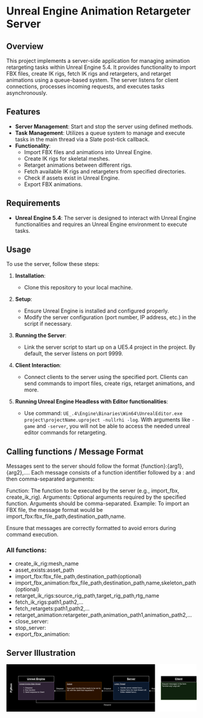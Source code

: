 # Unreal Engine Animation Retargeter Server

## Overview

This project implements a server-side application for managing animation retargeting tasks within Unreal Engine 5.4. It provides functionality to import FBX files, create IK rigs, fetch IK rigs and retargeters, and retarget animations using a queue-based system. The server listens for client connections, processes incoming requests, and executes tasks asynchronously.

## Features

- **Server Management**: Start and stop the server using defined methods.
- **Task Management**: Utilizes a queue system to manage and execute tasks in the main thread via a Slate post-tick callback.
- **Functionality**:
  - Import FBX files and animations into Unreal Engine.
  - Create IK rigs for skeletal meshes.
  - Retarget animations between different rigs.
  - Fetch available IK rigs and retargeters from specified directories.
  - Check if assets exist in Unreal Engine.
  - Export FBX animations.

## Requirements

- **Unreal Engine 5.4**: The server is designed to interact with Unreal Engine functionalities and requires an Unreal Engine environment to execute tasks.

## Usage

To use the server, follow these steps:

1. **Installation**:
   - Clone this repository to your local machine.

2. **Setup**:
   - Ensure Unreal Engine is installed and configured properly.
   - Modify the server configuration (port number, IP address, etc.) in the script if necessary.

3. **Running the Server**:
   - Link the server script to start up on a UE5.4 project in the project. By default, the server listens on port 9999.

4. **Client Interaction**:
   - Connect clients to the server using the specified port. Clients can send commands to import files, create rigs, retarget animations, and more.

5. **Running Unreal Engine Headless with Editor functionalities**:
   - Use command: ```UE_.4\Engine\Binaries\Win64\UnrealEditor.exe project\projectName.uproject -nullrhi -log```. With arguments like ```-game``` and ```-server```, you will not be able to access the needed unreal editor commands for retargeting.

## Calling functions / Message Format
Messages sent to the server should follow the format {function}:{arg1},{arg2},.... Each message consists of a function identifier followed by a : and then comma-separated arguments:

Function: The function to be executed by the server (e.g., import_fbx, create_ik_rig).
Arguments: Optional arguments required by the specified function. Arguments should be comma-separated.
Example: To import an FBX file, the message format would be import_fbx:fbx_file_path,destination_path,name.

Ensure that messages are correctly formatted to avoid errors during command execution.

### All functions:
- create_ik_rig:mesh_name
- asset_exists:asset_path
- import_fbx:fbx_file_path,destination_path(optional)
- import_fbx_animation:fbx_file_path,destination_path,name,skeleton_path(optional)
- retarget_ik_rigs:source_rig_path,target_rig_path,rtg_name
- fetch_ik_rigs:path1,path2,...
- fetch_retargets:path1,path2,...
- retarget_animation:retargeter_path,animation_path1,animation_path2,...
- close_server:
- stop_server:
- export_fbx_animation:

## Server Illustration
![RetargetFlowchart](/imgs/retargeterFlowchart.png)
